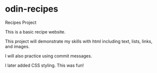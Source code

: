 # odin-recipes
Recipes Project
<p>This is a basic recipe website.<p>
<p>This project will demonstrate my skills with html including text, lists, links, and images.<p>
<p>I will also practice using commit messages.<p>
<p>I later added CSS styling. This was fun!</p>




